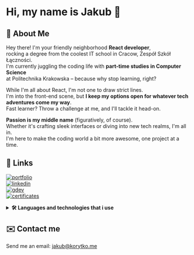 
# Hi, my name is Jakub 👋

## 🚀 About Me

Hey there! I'm your friendly neighborhood **React developer**,\
rocking a degree from the coolest IT school in Cracow, Zespół Szkół Łączności.\
I'm currently juggling the coding life with **part-time studies in Computer Science**\
at Politechnika Krakowska – because why stop learning, right?

While I'm all about React, I'm not one to draw strict lines.\
I'm into the front-end scene, but **I keep my options open for whatever tech adventures come my way**.\
Fast learner? Throw a challenge at me, and I'll tackle it head-on.

**Passion is my middle name** (figuratively, of course).\
Whether it's crafting sleek interfaces or diving into new tech realms, I'm all in.\
I'm here to make the coding world a bit more awesome, one project at a time.

## 🔗 Links

[![portfolio](https://img.shields.io/badge/my_portfolio-ffd700?style=for-the-badge&logo=ko-fi&logoColor=black)](https://korytko.dev)\
[![linkedin](https://img.shields.io/badge/linkedin-0A66C2?style=for-the-badge&logo=linkedin&logoColor=white)](https://www.linkedin.com/in/jakub-korytko/)\
[![gdev](https://img.shields.io/badge/google%20developer-0F9D58?style=for-the-badge&logo=google&logoColor=white)](https://g.dev/korytko)\
[![certificates](https://img.shields.io/badge/certificates-ff7000?style=for-the-badge&logo=udemy&logoColor=black)](https://korytko.dev/cert)

<details>
  
  <summary><b>🛠 Languages and technologies that i use</b></summary>

---
  
The technologies that I use the most:

![TypeScript](https://korytko.dev/static/github_icons/typescript.png)
![React](https://korytko.dev/static/github_icons/react.png)
![HTML5](https://korytko.dev/static/github_icons/html5.png)
![CSS3](https://korytko.dev/static/github_icons/css3.png)
![SQLite](https://korytko.dev/static/github_icons/sqlite.png)
![Docker](https://korytko.dev/static/github_icons/docker.png)
![NodeJS](https://korytko.dev/static/github_icons/nodedotjs.png)
![Python](https://korytko.dev/static/github_icons/python.png)
![Bootstrap](https://korytko.dev/static/github_icons/bootstrap.png)
![ExpressJS](https://korytko.dev/static/github_icons/expressjs.png)
![Git](https://korytko.dev/static/github_icons/git.png)

But I also use:

![JavaScript](https://korytko.dev/static/github_icons/javascript.png)
![PHP](https://korytko.dev/static/github_icons/php.png)
![MySQL](https://korytko.dev/static/github_icons/mysql.png)
![Handlebars](https://korytko.dev/static/github_icons/handlebarsdotjs.png)
![JQuery](https://korytko.dev/static/github_icons/jquery.png)
![Linux](https://korytko.dev/static/github_icons/linux.png)
![Sass](https://korytko.dev/static/github_icons/sass.png)
![Nginx](https://korytko.dev/static/github_icons/nginx.png)
![C#](https://korytko.dev/static/github_icons/csharp.png)
![Laravel](https://korytko.dev/static/github_icons/laravel.png)
![Dotnet](https://korytko.dev/static/github_icons/dotnet.png)

---

</details>

## ✉️ Contact me

Send me an email: <jakub@korytko.me>
